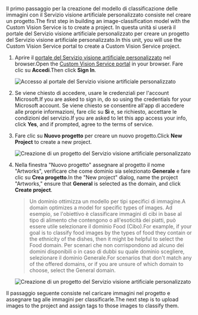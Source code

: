 <span data-ttu-id="01179-101">Il primo passaggio per la creazione del modello di classificazione delle immagini con il Servizio visione artificiale personalizzato consiste nel creare un progetto.</span><span class="sxs-lookup"><span data-stu-id="01179-101">The first step in building an image-classification model with the Custom Vision Service is to create a project.</span></span> <span data-ttu-id="01179-102">In questa unità si userà il portale del Servizio visione artificiale personalizzato per creare un progetto del Servizio visione artificiale personalizzato.</span><span class="sxs-lookup"><span data-stu-id="01179-102">In this unit, you will use the Custom Vision Service portal to create a Custom Vision Service project.</span></span>

1. <span data-ttu-id="01179-103">Aprire il [portale del Servizio visione artificiale personalizzato](https://www.customvision.ai/) nel browser.</span><span class="sxs-lookup"><span data-stu-id="01179-103">Open the [Custom Vision Service portal](https://www.customvision.ai/) in your browser.</span></span> <span data-ttu-id="01179-104">Fare clic su **Accedi**.</span><span class="sxs-lookup"><span data-stu-id="01179-104">Then click **Sign In**.</span></span>

    ![Accesso al portale del Servizio visione artificiale personalizzato](../media/1-portal-sign-in.png)

1. <span data-ttu-id="01179-106">Se viene chiesto di accedere, usare le credenziali per l'account Microsoft.</span><span class="sxs-lookup"><span data-stu-id="01179-106">If you are asked to sign in, do so using the credentials for your Microsoft account.</span></span> <span data-ttu-id="01179-107">Se viene chiesto se consentire all'app di accedere alle proprie informazioni, fare clic su **Sì** e, se richiesto, accettare le condizioni del servizio.</span><span class="sxs-lookup"><span data-stu-id="01179-107">If you are asked to let this app access your info, click **Yes**, and if prompted, agree to the terms of service.</span></span>

1. <span data-ttu-id="01179-108">Fare clic su **Nuovo progetto** per creare un nuovo progetto.</span><span class="sxs-lookup"><span data-stu-id="01179-108">Click **New Project** to create a new project.</span></span>

    ![Creazione di un progetto del Servizio visione artificiale personalizzato](../media/1-portal-click-new-project.png)

1. <span data-ttu-id="01179-110">Nella finestra "Nuovo progetto" assegnare al progetto il nome "Artworks", verificare che come dominio sia selezionato **Generale** e fare clic su **Crea progetto**.</span><span class="sxs-lookup"><span data-stu-id="01179-110">In the "New project" dialog, name the project "Artworks," ensure that **General** is selected as the domain, and click **Create project**.</span></span>

    > <span data-ttu-id="01179-111">Un dominio ottimizza un modello per tipi specifici di immagine.</span><span class="sxs-lookup"><span data-stu-id="01179-111">A domain optimizes a model for specific types of images.</span></span> <span data-ttu-id="01179-112">Ad esempio, se l'obiettivo è classificare immagini di cibi in base al tipo di alimento che contengono o all'esoticità dei piatti, può essere utile selezionare il dominio Food (Cibo).</span><span class="sxs-lookup"><span data-stu-id="01179-112">For example, if your goal is to classify food images by the types of food they contain or the ethnicity of the dishes, then it might be helpful to select the Food domain.</span></span> <span data-ttu-id="01179-113">Per scenari che non corrispondono ad alcuno dei domini disponibili o in caso di dubbi su quale dominio scegliere, selezionare il dominio Generale.</span><span class="sxs-lookup"><span data-stu-id="01179-113">For scenarios that don't match any of the offered domains, or if you are unsure of which domain to choose, select the General domain.</span></span>

   ![Creazione di un progetto del Servizio visione artificiale personalizzato](../media/1-portal-create-project.png)

<span data-ttu-id="01179-115">Il passaggio seguente consiste nel caricare immagini nel progetto e assegnare tag alle immagini per classificarle.</span><span class="sxs-lookup"><span data-stu-id="01179-115">The next step is to upload images to the project and assign tags to those images to classify them.</span></span>